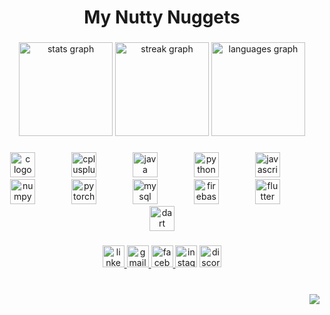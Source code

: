 <h1 align="center">My Nutty Nuggets</h1>

###

<div align="center">
  <img src="https://github-readme-stats.vercel.app/api?username=E4GL3X&hide_title=false&hide_rank=false&show_icons=true&include_all_commits=true&count_private=true&disable_animations=false&theme=codeSTACKr&locale=en&hide_border=false" height="150" alt="stats graph"  />
  <img src="https://streak-stats.demolab.com?user=E4GL3X&locale=en&mode=weekly&theme=github_dark&hide_border=true&border_radius=5&date_format=M%20j%5B,%20Y%5D" height="150" alt="streak graph"  />
  <img src="https://github-readme-stats.vercel.app/api/top-langs?username=E4GL3X&locale=en&hide_title=true&layout=compact&card_width=320&langs_count=5&theme=codeSTACKr&hide_border=true" height="150" alt="languages graph"  />
</div>

###

<div align="center">
  <img src="https://skillicons.dev/icons?i=c" height="40" alt="c logo"  />
  <img width="50" />
  <img src="https://skillicons.dev/icons?i=cpp" height="40" alt="cplusplus logo"  />
  <img width="50" />
  <img src="https://skillicons.dev/icons?i=java" height="40" alt="java logo"  />
  <img width="50" />
  <img src="https://skillicons.dev/icons?i=py" height="40" alt="python logo"  />
  <img width="50" />
  <img src="https://skillicons.dev/icons?i=js" height="40" alt="javascript logo"  />
  <img width="50" />
  <img src="https://cdn.jsdelivr.net/gh/devicons/devicon/icons/numpy/numpy-original.svg" height="40" alt="numpy logo"  />
  <img width="50" />
  <img src="https://skillicons.dev/icons?i=pytorch" height="40" alt="pytorch logo"  />
  <img width="50" />
  <img src="https://skillicons.dev/icons?i=mysql" height="40" alt="mysql logo"  />
  <img width="50" />
  <img src="https://skillicons.dev/icons?i=firebase" height="40" alt="firebase logo"  />
  <img width="50" />
  <img src="https://skillicons.dev/icons?i=flutter" height="40" alt="flutter logo"  />
  <img width="50" />
  <img src="https://skillicons.dev/icons?i=dart" height="40" alt="dart logo"  />
</div>

###

<div align="center">
  <a href="https://www.linkedin.com/in/mohammadtohasiddique/" target="_blank">
    <img src="https://img.shields.io/static/v1?message=LinkedIn&logo=linkedin&label=&color=0077B5&logoColor=white&labelColor=&style=for-the-badge" height="35" alt="linkedin logo"  />
  </a>
  <a href="mailto: mohammadtohasiddique@gmail.com" target="_blank">
    <img src="https://img.shields.io/static/v1?message=Gmail&logo=gmail&label=&color=D14836&logoColor=white&labelColor=&style=for-the-badge" height="35" alt="gmail logo"  />
  </a>
  <a href="facebook.com/MohammadTohaSiddique" target="_blank">
    <img src="https://img.shields.io/static/v1?message=Facebook&logo=facebook&label=&color=1877F2&logoColor=white&labelColor=&style=for-the-badge" height="35" alt="facebook logo"  />
  </a>
  <img src="https://img.shields.io/static/v1?message=Instagram&logo=instagram&label=&color=E4405F&logoColor=white&labelColor=&style=for-the-badge" height="35" alt="instagram logo"  />
  <img src="https://img.shields.io/static/v1?message=Discord&logo=discord&label=&color=7289DA&logoColor=white&labelColor=&style=for-the-badge" height="35" alt="discord logo"  />
</div>

###

<br clear="both">

<div align="right">
  <img src="https://visitor-badge.laobi.icu/badge?page_id=E4GL3X.E4GL3X&left_color=crimson&left_text=Git%20Gazers"  />
</div>

###
